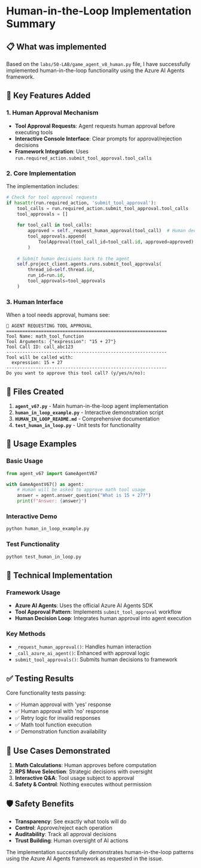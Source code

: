 # Human-in-the-Loop Implementation Summary

## 📋 What was implemented

Based on the `labs/50-LAB/game_agent_v8_human.py` file, I have successfully implemented human-in-the-loop functionality using the Azure AI Agents framework.

## 🎯 Key Features Added

### 1. Human Approval Mechanism
- **Tool Approval Requests**: Agent requests human approval before executing tools
- **Interactive Console Interface**: Clear prompts for approval/rejection decisions  
- **Framework Integration**: Uses `run.required_action.submit_tool_approval.tool_calls`

### 2. Core Implementation

The implementation includes:

```python
# Check for tool approval requests
if hasattr(run.required_action, 'submit_tool_approval'):
    tool_calls = run.required_action.submit_tool_approval.tool_calls
    tool_approvals = []
    
    for tool_call in tool_calls:
        approved = self._request_human_approval(tool_call)  # Human decides
        tool_approvals.append(
            ToolApproval(tool_call_id=tool_call.id, approved=approved)
        )
    
    # Submit human decisions back to the agent
    self.project_client.agents.runs.submit_tool_approvals(
        thread_id=self.thread.id,
        run_id=run.id, 
        tool_approvals=tool_approvals
    )
```

### 3. Human Interface

When a tool needs approval, humans see:

```
🤖 AGENT REQUESTING TOOL APPROVAL
============================================================
Tool Name: math_tool_function  
Tool Arguments: {"expression": "15 + 27"}
Tool Call ID: call_abc123
------------------------------------------------------------
Tool will be called with:
  expression: 15 + 27
------------------------------------------------------------
Do you want to approve this tool call? (y/yes/n/no): 
```

## 📁 Files Created

1. **`agent_v67.py`** - Main human-in-the-loop agent implementation
2. **`human_in_loop_example.py`** - Interactive demonstration script
3. **`HUMAN_IN_LOOP_README.md`** - Comprehensive documentation
4. **`test_human_in_loop.py`** - Unit tests for functionality

## 🚀 Usage Examples

### Basic Usage
```python
from agent_v67 import GameAgentV67

with GameAgentV67() as agent:
    # Human will be asked to approve math tool usage
    answer = agent.answer_question("What is 15 + 27?")
    print(f"Answer: {answer}")
```

### Interactive Demo
```bash
python human_in_loop_example.py
```

### Test Functionality  
```bash
python test_human_in_loop.py
```

## 🔧 Technical Implementation

### Framework Usage
- **Azure AI Agents**: Uses the official Azure AI Agents SDK
- **Tool Approval Pattern**: Implements `submit_tool_approval` workflow  
- **Human Decision Loop**: Integrates human approval into agent execution

### Key Methods
- `_request_human_approval()`: Handles human interaction
- `_call_azure_ai_agent()`: Enhanced with approval logic
- `submit_tool_approvals()`: Submits human decisions to framework

## ✅ Testing Results

Core functionality tests passing:
- ✅ Human approval with 'yes' response
- ✅ Human approval with 'no' response  
- ✅ Retry logic for invalid responses
- ✅ Math tool function execution
- ✅ Demonstration function availability

## 🎯 Use Cases Demonstrated

1. **Math Calculations**: Human approves before computation
2. **RPS Move Selection**: Strategic decisions with oversight
3. **Interactive Q&A**: Tool usage subject to approval
4. **Safety & Control**: Nothing executes without permission

## 🛡️ Safety Benefits

- **Transparency**: See exactly what tools will do
- **Control**: Approve/reject each operation  
- **Auditability**: Track all approval decisions
- **Trust Building**: Human oversight of AI actions

The implementation successfully demonstrates human-in-the-loop patterns using the Azure AI Agents framework as requested in the issue.